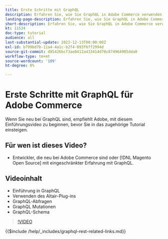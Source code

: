 ```yaml
---
title: Erste Schritte mit GraphQL
description: Erfahren Sie, wie Sie GraphQL in Adobe Commerce verwenden und [!DNL Magento Open Source]. Erfahren Sie mehr über die Verwendung von Abfragen, Mutationen und Schemas.
landing-page-description: Erfahren Sie, wie Sie GraphQL in Adobe Commerce verwenden und [!DNL Magento Open Source]. Erfahren Sie mehr über die Verwendung von Abfragen, Mutationen und Schemas.
short-description: Erfahren Sie, wie Sie GraphQL in Adobe Commerce verwenden und [!DNL Magento Open Source]. Erfahren Sie mehr über die Verwendung von Abfragen, Mutationen und Schemas.
kt: 11524
doc-type: tutorial
audience: all
last-substantial-update: 2022-12-13T00:00:00Z
exl-id: b799bd7b-11a4-4a1c-b2f4-893f6ff2994d
source-git-commit: d85426bcf3ae0412a433414d70c874964905dda0
workflow-type: tm+mt
source-wordcount: '109'
ht-degree: 0%

---
```


# Erste Schritte mit GraphQL für Adobe Commerce

Wenn Sie neu bei GraphQL sind, empfiehlt Adobe, mit diesem Einführungsvideo zu beginnen, bevor Sie in das zugehörige Tutorial einsteigen.

## Für wen ist dieses Video?

* Entwickler, die neu bei Adobe Commerce sind oder [!DNL Magento Open Source] mit eingeschränkter Erfahrung mit GraphQL.

## Videoinhalt

* Einführung in GraphQL
* Verwenden des Altair-Plug-ins
* GraphQL-Abfragen
* GraphQL Mutationen
* GraphQL-Schema

>[!VIDEO](https://video.tv.adobe.com/v/3412302?quality=12&learn=on)

{{$include /help/_includes/graphql-rest-related-links.md}}
